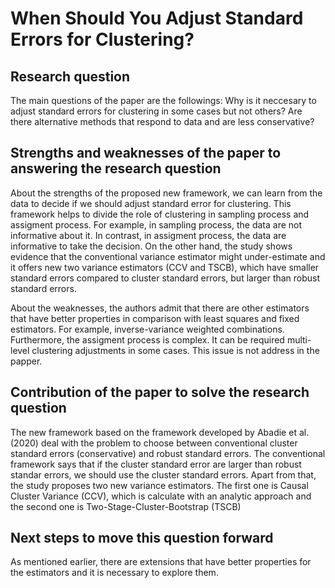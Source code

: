 # When Should You Adjust Standard Errors for Clustering?

## Research question
The main questions of the paper are the followings: Why is it neccesary to adjust standard errors for clustering in some cases but not others? Are there alternative methods that respond to data and are less conservative?

## Strengths and weaknesses of the paper to answering the research question
About the strengths of the proposed new framework, we can learn from the data to decide if we should adjust standard error for clustering. This framework helps to divide the role of clustering in sampling process and assigment process. For example, in sampling  process, the data are not informative about it. In contrast, in assigment process, the data are informative to take the decision. On the other hand, the study shows evidence that the conventional variance estimator might under-estimate and it offers new two variance estimators (CCV and TSCB), which have smaller standard errors compared to cluster standard errors, but larger than robust standard errors.

About the weaknesses, the authors admit that there are other estimators that have better properties in comparison with least squares and fixed estimators. For example, inverse-variance weighted combinations. Furthermore, the assigment process is complex. It can be required multi-level clustering adjustments in some cases. This issue is not address in the papper.

## Contribution of the paper to solve the research question
The new framework based on the framework developed by Abadie et al. (2020) deal with the problem to choose between conventional cluster standard errors (conservative) and robust standard errors. The conventional framework says that if the cluster standard error are larger than robust standar errors, we should use the cluster standard errors. Apart from that, the study proposes two new variance estimators. The first one is Causal Cluster Variance (CCV), which is calculate with an analytic approach and the second one is Two-Stage-Cluster-Bootstrap (TSCB) 

## Next steps to move this question forward
As mentioned earlier, there are extensions that have better properties for the estimators and it is necessary to explore them. 